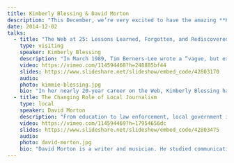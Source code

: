 ```yaml
---
title: Kimberly Blessing & David Morton
description: "This December, we’re very excited to have the amazing **Kimberly Blessing** joining us to talk about the history of the Web and what we can learn from the past. Our own **David Morton** will open the night with a discussion of technology as a tool to drive civic engagement."
date: 2014-12-02
talks:
  - title: "The Web at 25: Lessons Learned, Forgotten, and Rediscovered"
    type: visiting
    speaker: Kimberly Blessing
    description: "In March 1989, Tim Berners-Lee wrote a “vague, but exciting” proposal for a hypertext-based information management system. That proposal eventually became the World Wide Web, a system that rapidly outgrew the competition, moved beyond the altruistic goals of its creator, and today dominates the Internet. Kimberly Blessing, a twenty-year veteran of the Web, will put lessons learned during those early days into a modern context for the next generation of web designers and developers."
    video: https://vimeo.com/114594468?h=248885bf44
    slides: https://www.slideshare.net/slideshow/embed_code/42803170
    audio: 
    photo: kimmie-blessing.jpg
    bio: "In her nearly 20-year career on the Web, Kimberly Blessing has evangelized design, code, and accessibility best practices while holding senior engineering and management roles at Comcast Interactive Media, PayPal, and AOL. She has served on the [W3C](http://w3.org/) HTML and CSS Working Groups and was a co-lead and member of the [Web Standards Project](http://webstandards.org/), the grass roots organization that helped the web standards movement get beyond the “browser wars”. Currently, Kimberly is the director of web development and technology consulting at [Think Brownstone](http://www.thinkbrownstone.com/), an experience design consultancy based in Philadelphia.\r\n\r\nA graduate of Bryn Mawr College (B.A., Computer Science) and The George Washington University (M.Sc., Computer Science), Kimberly is also a passionate advocate for increasing the number of women in computing and technology fields."
  - title: The Changing Role of Local Journalism
    type: local
    speaker: David Morton
    description: "From education to law enforcement, local government is responsible for basic quality of life services that all of us care about. Yet city and county leaders are elected by a small fraction of voters. Reporter David Morton will explore citizens' influence over public institutions and the changing role of local journalism."
    video: https://vimeo.com/114594469?h=17954656dc
    slides: https://www.slideshare.net/slideshow/embed_code/42803475
    audio: 
    photo: david-morton.jpg
    bio: "David Morton is a writer and musician. He studied communications and audio production at MTSU and played drums in several bands. He currently lives in North Chattanooga with his family.\r\n\r\nHe reports on government for Nooga.com and co-hosts The Task Force podcast. He's also a recurring panelist on WTCI's Tennessee Insider.\r\n\r\nFrom 2009 to 2011, David was the editor of Chattarati. He recently launched Chattizen, a citizens guide to local government, and put together a voter guide for the November election.\r\n\r\nIn his spare time, he writes code, cooks, and watches too much TV."
---
```

